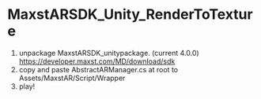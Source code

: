 # MaxstARSDK_Unity_RenderToTexture

1. unpackage MaxstARSDK_unitypackage. (current 4.0.0) https://developer.maxst.com/MD/download/sdk
2. copy and paste AbstractARManager.cs at root to Assets/MaxstAR/Script/Wrapper
3. play!
